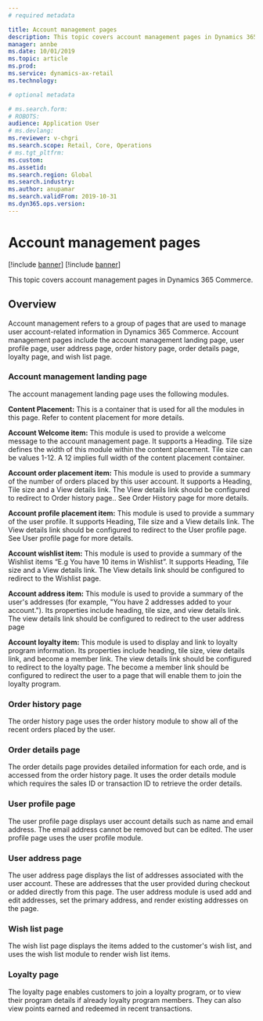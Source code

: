 ```yaml
---
# required metadata

title: Account management pages
description: This topic covers account management pages in Dynamics 365 Commerce.
manager: annbe
ms.date: 10/01/2019
ms.topic: article
ms.prod: 
ms.service: dynamics-ax-retail
ms.technology: 

# optional metadata

# ms.search.form: 
# ROBOTS: 
audience: Application User
# ms.devlang: 
ms.reviewer: v-chgri
ms.search.scope: Retail, Core, Operations
# ms.tgt_pltfrm: 
ms.custom: 
ms.assetid: 
ms.search.region: Global
ms.search.industry: 
ms.author: anupamar
ms.search.validFrom: 2019-10-31
ms.dyn365.ops.version: 
---
```


# Account management pages

[!include [banner](../includes/preview-banner.md)]
[!include [banner](../includes/banner.md)]

This topic covers account management pages in Dynamics 365 Commerce.

## Overview

Account management refers to a group of pages that are used to manage user account-related information in Dynamics 365 Commerce. Account management pages include the account management landing page, user profile page, user address page, order history page, order details page, loyalty page, and wish list page.

### Account management landing page

The account management landing page uses the following modules.

**Content Placement:** This is a container that is used for all the modules in this page. Refer to content placement for more details.

**Account Welcome item:** This module is used to provide a welcome message to the account management page. It supports a Heading. Tile size defines the width of this module within the content placement. Tile size can be values 1-12. A 12 implies full width of the content placement container.

**Account order placement item:** This module is used to provide a summary of the number of orders placed by this user account. It supports a Heading, Tile size and a View details link. The View details link should be configured to redirect to Order history page.. See Order History page for more details.

**Account profile placement item:** This module is used to provide a summary of the user profile. It supports Heading, Tile size and a View details link. The View details link should be configured to redirect to the User profile page. See User profile page for more details.

**Account wishlist item:** This module is used to provide a summary of the Wishlist items “E.g You have 10 items in Wishlist”.  It supports Heading, Tile size and a View details link. The View details link should be configured to redirect to the Wishlist page. 

**Account address item:** This module is used to provide a summary of the user's addresses (for example, "You have 2 addresses added to your account."). Its properties include heading, tile size, and view details link. The view details link should be configured to redirect to the user address page

**Account loyalty item:** This module is used to display and link to loyalty program information. Its properties include heading, tile size, view details link, and become a member link. The view details link should be configured to redirect to the loyalty page. The become a member link should be configured to redirect the user to a page that will enable them to join the loyalty program.

### Order history page

The order history page uses the order history module to show all of the recent orders placed by the user. 

### Order details page

The order details page provides detailed information for each orde, and is accessed from the order history page. It uses the order details module which requires the sales ID or transaction ID to retrieve the order details.

### User profile page

The user profile page displays user account details such as name and email address. The email address cannot be removed but can be edited. The user profile page uses the user profile module.

### User address page

The user address page displays the list of addresses associated with the user account. These are addresses that the user provided during checkout or added directly from this page. The user address module is used add and edit addresses, set the primary address, and render existing addresses on the page.

### Wish list page

The wish list page displays the items added to the customer's wish list, and uses the wish list module to render wish list items.

### Loyalty page

The loyalty page enables customers to join a loyalty program, or to view their program details if already loyalty program members. They can also view points earned and redeemed in recent transactions.
